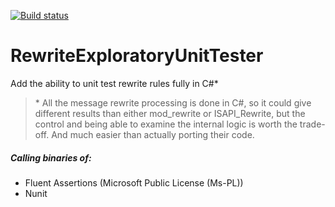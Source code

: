 [![Build status](https://ci.appveyor.com/api/projects/status/p9rh7rgias1xq52a?svg=true)](https://ci.appveyor.com/project/Eibwen/rewriteexploratoryunittester)

RewriteExploratoryUnitTester
============================

Add the ability to unit test rewrite rules fully in C#\*

> \* All the message rewrite processing is done in C#, so it could give different results than either mod\_rewrite or ISAPI\_Rewrite, but the control and being able to examine the internal logic is worth the trade-off.  And much easier than actually porting their code.


##### Calling binaries of:
* Fluent Assertions (Microsoft Public License (Ms-PL))
* Nunit
